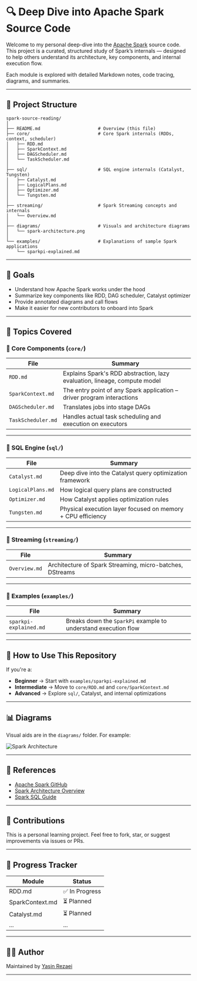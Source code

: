 # 🔍 Deep Dive into Apache Spark Source Code

Welcome to my personal deep-dive into the [Apache Spark](https://github.com/apache/spark) source code. This project is a curated, structured study of Spark’s internals — designed to help others understand its architecture, key components, and internal execution flow.

Each module is explored with detailed Markdown notes, code tracing, diagrams, and summaries.

---

## 📁 Project Structure
``` 
spark-source-reading/
│
├── README.md                      # Overview (this file)
├── core/                          # Core Spark internals (RDDs, context, scheduler)
│   ├── RDD.md
│   ├── SparkContext.md
│   ├── DAGScheduler.md
│   └── TaskScheduler.md
│
├── sql/                           # SQL engine internals (Catalyst, Tungsten)
│   ├── Catalyst.md
│   ├── LogicalPlans.md
│   ├── Optimizer.md
│   └── Tungsten.md
│
├── streaming/                     # Spark Streaming concepts and internals
│   └── Overview.md
│
├── diagrams/                      # Visuals and architecture diagrams
│   └── spark-architecture.png
│
└── examples/                      # Explanations of sample Spark applications
    └── sparkpi-explained.md
```
---

## 📌 Goals

- Understand how Apache Spark works under the hood
- Summarize key components like RDD, DAG scheduler, Catalyst optimizer
- Provide annotated diagrams and call flows
- Make it easier for new contributors to onboard into Spark

---

## 🧠 Topics Covered

### 🔧 Core Components (`core/`)
| File | Summary |
|------|---------|
| `RDD.md` | Explains Spark's RDD abstraction, lazy evaluation, lineage, compute model |
| `SparkContext.md` | The entry point of any Spark application – driver program interactions |
| `DAGScheduler.md` | Translates jobs into stage DAGs |
| `TaskScheduler.md` | Handles actual task scheduling and execution on executors |

---

### 🧮 SQL Engine (`sql/`)
| File | Summary |
|------|---------|
| `Catalyst.md` | Deep dive into the Catalyst query optimization framework |
| `LogicalPlans.md` | How logical query plans are constructed |
| `Optimizer.md` | How Catalyst applies optimization rules |
| `Tungsten.md` | Physical execution layer focused on memory + CPU efficiency |

---

### 🔁 Streaming (`streaming/`)
| File | Summary |
|------|---------|
| `Overview.md` | Architecture of Spark Streaming, micro-batches, DStreams |

---

### 📌 Examples (`examples/`)
| File | Summary |
|------|---------|
| `sparkpi-explained.md` | Breaks down the `SparkPi` example to understand execution flow |

---

## 🧭 How to Use This Repository

If you're a:
- **Beginner** → Start with `examples/sparkpi-explained.md`
- **Intermediate** → Move to `core/RDD.md` and `core/SparkContext.md`
- **Advanced** → Explore `sql/`, Catalyst, and internal optimizations

---

## 📊 Diagrams

Visual aids are in the `diagrams/` folder. For example:

![Spark Architecture](diagrams/spark-architecture.png)

---

## 🔗 References

- [Apache Spark GitHub](https://github.com/apache/spark)
- [Spark Architecture Overview](https://spark.apache.org/docs/latest/cluster-overview.html)
- [Spark SQL Guide](https://spark.apache.org/docs/latest/sql-getting-started.html)

---

## 🙌 Contributions

This is a personal learning project. Feel free to fork, star, or suggest improvements via issues or PRs.

---

## 📅 Progress Tracker

| Module | Status |
|--------|--------|
| RDD.md | ✅ In Progress |
| SparkContext.md | ⏳ Planned |
| Catalyst.md | ⏳ Planned |
| ... | ... |

---

## 🧑‍💻 Author

Maintained by [Yasin Rezaei](https://github.com/yasinrezaei)

---


